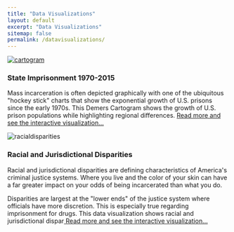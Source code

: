 ```yaml
---
title: "Data Visualizations"
layout: default
excerpt: "Data Visualizations"
sitemap: false
permalink: /datavisualizations/
---
```



   <div markdown="0"  class="container">
               <div class="row">
                   <div class="col-lg-6 col-sm-push-6  col-sm-6">
                     <div class="clearfix"></div>
                       <a href="{{ site.url }}{{ site.baseurl }}/cartogram">
                             <img  class="img-responsive" src="{{ site.url }}{{ site.baseurl }}/images/picpic/Gallery/cartogram.jpg" alt="cartogram">
                       </a>
                   </div>
                   <div class="col-lg-6 col-sm-pull-6  col-sm-6">
                     <div class="clearfix"></div>
                       <h3 class="section-heading">State Imprisonment 1970-2015</h3>
                       <p>Mass incarceration is often depicted graphically with one of the ubiquitous "hockey stick" charts that show the exponential growth of U.S. prisons since the early 1970s. This Demers Cartogram shows the growth of U.S. prison populations while highlighting regional differences. <a href="{{ site.url }}{{ site.baseurl }}/cartogram"> Read more and see the interactive visualization...</a></p>
                   </div>
               </div>
           </div>


 <div markdown="0"  class="container">
               <div class="row">
                   <div class="col-lg-6 col-sm-push-6  col-sm-6">
                     <div class="clearfix"></div>
                             <img  class="img-responsive" src="{{ site.url }}{{ site.baseurl }}/images/picpic/Gallery/racialdisparities.jpg" alt="racialdisparities"> </a>
                   </div>
                   <div class="col-lg-6 col-sm-pull-6  col-sm-6">
                     <div class="clearfix"></div>
                       <h3 class="section-heading">Racial and Jurisdictional Disparities</h3>
                        <p>Racial and jurisdictional disparities are defining characteristics of America's criminal justice systems. Where you live and the color of your skin can have a far greater impact on your odds of being incarcerated than what you do.</p>
                        <p>Disparities are largest at the "lower ends" of the justice system where officials have more discretion. This is especially true regarding imprisonment for drugs. This data visualization shows racial and jurisdictional dispar<a href="{{ site.url }}{{ site.baseurl }}/racialdisparities"> Read more and see the interactive visualization...</a></p>
                   </div>
               </div>
           </div>
